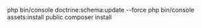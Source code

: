
php bin/console doctrine:schema:update --force
php bin/console assets:install public
composer install
